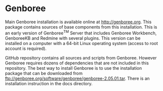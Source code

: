 # Genboree

Main Genboree installation is available online at http://genboree.org. This package contains sources of base components from this installation. This is an early version of Genboree<sup>TM</sup> Server that includes Genboree Workbench, GenboreeKB and Redmine with several plugins. This version can be installed on a computer with a 64-bit Linux operating system (access to root account is required). 

GitHub repository contains all sources and scripts from Genboree. However Genboree requires dozens of dependencies that are not included in this repository. The best way to install Genboree is to use the installation package that can be downloaded from ftp://genboree.org/software/genboree/genboree-2.05.01.tar. There is an installation instruction in the docs directory.
